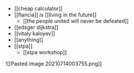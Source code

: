 - [[cheap calculator]]
- [[flancia]] is [[living in the future]]
	- [[the people united will never be defeated]]
- [[edsger dijkstra]]
- [[vitaly kaloyev]]
- [[anything]]
- [[stpa]]
	- [[stpa workshop]]

![[Pasted image 20210714003755.png]]